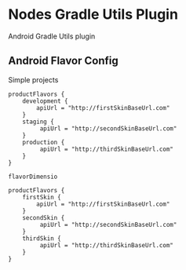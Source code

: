 # Nodes Gradle Utils Plugin
Android Gradle Utils plugin




## Android Flavor Config


Simple projects
```groovi
productFlavors {
    development {
        apiUrl = "http://firstSkinBaseUrl.com"
    }
    staging {
         apiUrl = "http://secondSkinBaseUrl.com"
    }
    production {
         apiUrl = "http://thirdSkinBaseUrl.com"
    }
}
```



```groovi
flavorDimensio

productFlavors {
    firstSkin {
        apiUrl = "http://firstSkinBaseUrl.com"
    }
    secondSkin {
         apiUrl = "http://secondSkinBaseUrl.com"
    }
    thirdSkin {
         apiUrl = "http://thirdSkinBaseUrl.com"
    }
}
```
 
	  

